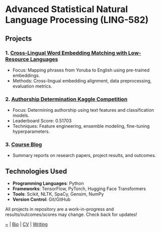 # Advanced Statistical Natural Language Processing (LING-582)

## Projects

### 1. [Cross-Lingual Word Embedding Matching with Low-Resource Languages](https://smbirnbaum.github.io/work/nlp/adv-statistical-nlp/cross-embed)

-   Focus: Mapping phrases from Yoruba to English using pre-trained embeddings.
-   Methods: Cross-lingual embedding alignment, data preprocessing, evaluation metrics.

### 2. [Authorship Determination Kaggle Competition](https://smbirnbaum.github.io/work/nlp/adv-statistical-nlp/authorship-verification)

-   Focus: Determining authorship using text features and classification models.
-   Leaderboard Score: 0.51703
-   Techniques: Feature engineering, ensemble modeling, fine-tuning hyperparameters.

### 3. [Course Blog](https://smbirnbaum.github.io/work/nlp/adv-statistical-nlp/course-blog)

-   Summary reports on research papers, project results, and outcomes.

## Technologies Used

-   **Programming Languages**: Python
-   **Frameworks**: TensorFlow, PyTorch, Hugging Face Transformers
-   **Tools**: Scikit, NLTK, SpaCy, Gensim, NumPy
-   **Version Control**: Git/GitHub

All projects in repository are a work-in-progress and results/outcomes/scores may change. Check back for updates!

[~](https://smbirnbaum.github.io/work) | [Bio](https://smbirnbaum.github.io/work/bio/) | [CV](https://smbirnbaum.github.io/work/cv/) | [Writing](https://smbirnbaum.github.io/work/writing/)